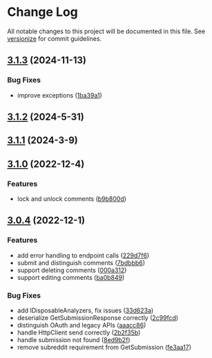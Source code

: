 # Change Log

All notable changes to this project will be documented in this file. See [versionize](https://github.com/versionize/versionize) for commit guidelines.

<a name="3.1.3"></a>
## [3.1.3](https://www.github.com/kyleratti/SnooBrowser/releases/tag/v3.1.3) (2024-11-13)

### Bug Fixes

* improve exceptions ([1ba39a1](https://www.github.com/kyleratti/SnooBrowser/commit/1ba39a157fcb8cf404047b187c08a90ce9e4742e))

<a name="3.1.2"></a>
## [3.1.2](https://www.github.com/kyleratti/SnooBrowser/releases/tag/v3.1.2) (2024-5-31)

<a name="3.1.1"></a>
## [3.1.1](https://www.github.com/kyleratti/SnooBrowser/releases/tag/v3.1.1) (2024-3-9)

<a name="3.1.0"></a>
## [3.1.0](https://www.github.com/kyleratti/SnooBrowser/releases/tag/v3.1.0) (2022-12-4)

### Features

* lock and unlock comments ([b9b800d](https://www.github.com/kyleratti/SnooBrowser/commit/b9b800dd5471ff1167c59332ce1c221c1b2c39fc))

<a name="3.0.4"></a>
## [3.0.4](https://www.github.com/kyleratti/SnooBrowser/releases/tag/v3.0.4) (2022-12-1)

### Features

* add error handling to endpoint calls ([229d7f6](https://www.github.com/kyleratti/SnooBrowser/commit/229d7f6fc9dcac84f543254349fc507b254de933))
* submit and distinguish comments ([7bdbbb6](https://www.github.com/kyleratti/SnooBrowser/commit/7bdbbb64899eedadfd298db3dcf34e59979f9e63))
* support deleting comments ([000a312](https://www.github.com/kyleratti/SnooBrowser/commit/000a312bc6a3316bea37bc11fbf952b130f3f7e2))
* support editing comments ([ba0b849](https://www.github.com/kyleratti/SnooBrowser/commit/ba0b849edb0ff2b26c15dda57366bb79a03370bb))

### Bug Fixes

* add IDisposableAnalyzers, fix issues ([33d623a](https://www.github.com/kyleratti/SnooBrowser/commit/33d623ab06b0d7962a0479c100acd5308cbbeabe))
* deserialize GetSubmissionResponse correctly ([2c99fcd](https://www.github.com/kyleratti/SnooBrowser/commit/2c99fcd7cc37f1c986e356d6992d01369657899d))
* distinguish OAuth and legacy APIs ([aaacc86](https://www.github.com/kyleratti/SnooBrowser/commit/aaacc862764734baaf0c752ee9381e0083afb3e4))
* handle HttpClient send correctly ([2b2f35b](https://www.github.com/kyleratti/SnooBrowser/commit/2b2f35bdeb1c93fdb0a6be8a719cc3b919b5b392))
* handle submission not found ([8ed9b2f](https://www.github.com/kyleratti/SnooBrowser/commit/8ed9b2f2c9d1d6ee10187c6e41d005b3314d8cb5))
* remove subreddit requirement from GetSubmission ([fe3aa17](https://www.github.com/kyleratti/SnooBrowser/commit/fe3aa17c95178773226163ce9a6e0a0fe29aac82))

